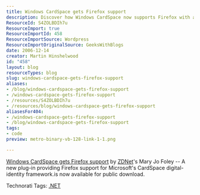 ```yaml
---
title: Windows CardSpace gets Firefox support
description: Discover how Windows CardSpace now supports Firefox with a new plug-in, enhancing digital identity management. Download it today for seamless integration!
ResourceId: S4ZOLBDIh7u
ResourceImport: true
ResourceImportId: 458
ResourceImportSource: Wordpress
ResourceImportOriginalSource: GeeksWithBlogs
date: 2006-12-14
creator: Martin Hinshelwood
id: "458"
layout: blog
resourceTypes: blog
slug: windows-cardspace-gets-firefox-support
aliases:
- /blog/windows-cardspace-gets-firefox-support
- /windows-cardspace-gets-firefox-support
- /resources/S4ZOLBDIh7u
- /resources/blog/windows-cardspace-gets-firefox-support
aliasesFor404:
- /windows-cardspace-gets-firefox-support
- /blog/windows-cardspace-gets-firefox-support
tags:
- code
preview: metro-binary-vb-128-link-1-1.png

---
```

[Windows CardSpace gets Firefox support](http://blogs.zdnet.com/microsoft/?p=151 "Permalink") by [ZDNet](http://zdnet.com)'s Mary Jo Foley -- A new plug-in providing Firefox support for Microsoft's CardSpace digital-identity framework.is now available for public download.

Technorati Tags: [.NET](http://technorati.com/tags/.NET)
